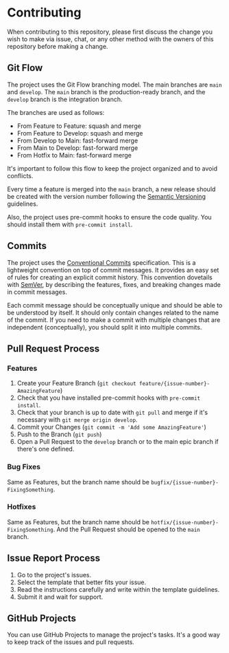 # **Contributing**

When contributing to this repository, please first discuss the change you wish to make via issue,
chat, or any other method with the owners of this repository before making a change.

## Git Flow

The project uses the Git Flow branching model. The main branches are `main` and `develop`. The `main` branch is the production-ready branch, and the `develop` branch is the integration branch.

The branches are used as follows:

* From Feature to Feature: squash and merge
* From Feature to Develop: squash and merge
* From Develop to Main: fast-forward merge
* From Main to Develop: fast-forward merge
* From Hotfix to Main: fast-forward merge

It's important to follow this flow to keep the project organized and to avoid conflicts.

Every time a feature is merged into the `main` branch, a new release should be created with the version number following the [Semantic Versioning](https://semver.org/) guidelines.

Also, the project uses pre-commit hooks to ensure the code quality. You should install them with `pre-commit install`.

## Commits

The project uses the [Conventional Commits](https://www.conventionalcommits.org/en/v1.0.0/) specification. This is a lightweight convention on top of commit messages. It provides an easy set of rules for creating an explicit commit history. This convention dovetails with [SemVer](https://semver.org/), by describing the features, fixes, and breaking changes made in commit messages.

Each commit message should be conceptually unique and should be able to be understood by itself. It should only contain changes related to the name of the commit. If you need to make a commit with multiple changes that are independent (conceptually), you should split it into multiple commits.

## Pull Request Process

### Features

1. Create your Feature Branch (`git checkout feature/{issue-number}-AmazingFeature`)
2. Check that you have installed pre-commit hooks with `pre-commit install`.
3. Check that your branch is up to date with `git pull` and merge if it's necessary with `git merge origin develop`.
4. Commit your Changes (`git commit -m 'Add some AmazingFeature'`)
5. Push to the Branch (`git push`)
6. Open a Pull Request to the `develop` branch or to the main epic branch if there's one defined.

### Bug Fixes

Same as Features, but the branch name should be `bugfix/{issue-number}-FixingSomething`.

### Hotfixes

Same as Features, but the branch name should be `hotfix/{issue-number}-FixingSomething`. And the Pull Request should be opened to the `main` branch.

## Issue Report Process

1. Go to the project's issues.
2. Select the template that better fits your issue.
3. Read the instructions carefully and write within the template guidelines.
4. Submit it and wait for support.

## GitHub Projects

You can use GitHub Projects to manage the project's tasks. It's a good way to keep track of the issues and pull requests.
